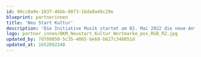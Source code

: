 ```yaml
---
id: 90cc8a9e-1837-46bb-88f3-1bda9a49c29e
blueprint: partnerinnen
title: 'Neu Start Kultur'
description: 'Die Initiative Musik startet am 02. Mai 2022 die neue Antragsphase für das Teilprogramm zum Erhalt und Stärkung der Musikinfrastruktur in Deutschland für Deutschland für Livemusikveranstaltungen und überregionale Musikfestivals. Weitere Informationen auf der Website der Initiative Musik.'
logo: partner_innen/BKM_Neustart_Kultur_Wortmarke_pos_RGB_RZ.jpg
updated_by: 7d709850-5c35-4065-be68-b627c348051d
updated_at: 1652892248
---
```

